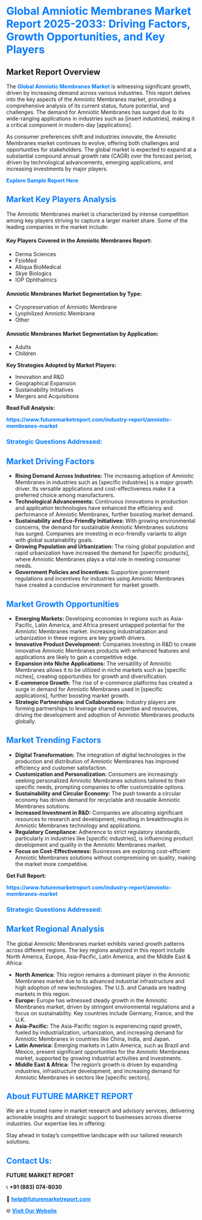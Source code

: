 <h1 style="color: #007BFF;">Global Amniotic Membranes Market Report 2025-2033: Driving Factors, Growth Opportunities, and Key Players</h1>

<section id="overview">
<h2>Market Report Overview</h2>
<p>The <a href="https://www.futuremarketreport.com/industry-report/amniotic-membranes-market" style="color: #007BFF; text-decoration: none;"><strong>Global Amniotic Membranes Market</strong></a> is witnessing significant growth, driven by increasing demand across various industries. This report delves into the key aspects of the Amniotic Membranes market, providing a comprehensive analysis of its current status, future potential, and challenges. The demand for Amniotic Membranes has surged due to its wide-ranging applications in industries such as [insert industries], making it a critical component in modern-day [applications].</p>
<p>As consumer preferences shift and industries innovate, the Amniotic Membranes market continues to evolve, offering both challenges and opportunities for stakeholders. The global market is expected to expand at a substantial compound annual growth rate (CAGR) over the forecast period, driven by technological advancements, emerging applications, and increasing investments by major players.</p>
</section>

<section id="overview">
<p><a href="https://www.futuremarketreport.com/request-sample/reportId=86565" style="color: #007BFF; text-decoration: none;"><strong>Explore Sample Report Here</strong></a></p>
</section>

<section id="key-players">
<h2 style="color: #007BFF;">Market Key Players Analysis</h2>
<p>The Amniotic Membranes market is characterized by intense competition among key players striving to capture a larger market share. Some of the leading companies in the market include:</p>
<h4>Key Players Covered in the Amniotic Membranes Report:</h4>
<ul><li>Derma Sciences</li><li>FzioMed</li><li>Alliqua BioMedical</li><li>Skye Biologics</li><li>IOP Ophthalmics</li></ul>
<h4>Amniotic Membranes Market Segmentation by Type:</h4>
<ul><li>Cryopreservation of Amniotic Membrane</li><li>Lyophilized Amniotic Membrane</li><li>Other</li></ul>

<h4>Amniotic Membranes Market Segmentation by Application:</h4>
<ul><li>Adults</li><li>Children</li></ul>
<p><strong>Key Strategies Adopted by Market Players:</strong></p>
<ul>
<li>Innovation and R&D</li>
<li>Geographical Expansion</li>
<li>Sustainability Initiatives</li>
<li>Mergers and Acquisitions</li>
</ul>
</section>

<section>
<p><strong>Read Full Analysis: </strong></p><a href="https://www.futuremarketreport.com/industry-report/amniotic-membranes-market" style="color: #007BFF; text-decoration: none;"><strong>https://www.futuremarketreport.com/industry-report/amniotic-membranes-market</strong></a>
<h3 style="color: #007BFF;">Strategic Questions Addressed:</h3>
</section>

<section id="driving-factors">
<h2 style="color: #007BFF;">Market Driving Factors</h2>
<ul>
<li><strong>Rising Demand Across Industries:</strong> The increasing adoption of Amniotic Membranes in industries such as [specific industries] is a major growth driver. Its versatile applications and cost-effectiveness make it a preferred choice among manufacturers.</li>
<li><strong>Technological Advancements:</strong> Continuous innovations in production and application technologies have enhanced the efficiency and performance of Amniotic Membranes, further boosting market demand.</li>
<li><strong>Sustainability and Eco-Friendly Initiatives:</strong> With growing environmental concerns, the demand for sustainable Amniotic Membranes solutions has surged. Companies are investing in eco-friendly variants to align with global sustainability goals.</li>
<li><strong>Growing Population and Urbanization:</strong> The rising global population and rapid urbanization have increased the demand for [specific products], where Amniotic Membranes plays a vital role in meeting consumer needs.</li>
<li><strong>Government Policies and Incentives:</strong> Supportive government regulations and incentives for industries using Amniotic Membranes have created a conducive environment for market growth.</li>
</ul>
</section>

<section id="growth-opportunities">
<h2 style="color: #007BFF;">Market Growth Opportunities</h2>
<ul>
<li><strong>Emerging Markets:</strong> Developing economies in regions such as Asia-Pacific, Latin America, and Africa present untapped potential for the Amniotic Membranes market. Increasing industrialization and urbanization in these regions are key growth drivers.</li>
<li><strong>Innovative Product Development:</strong> Companies investing in R&D to create innovative Amniotic Membranes products with enhanced features and applications are likely to gain a competitive edge.</li>
<li><strong>Expansion into Niche Applications:</strong> The versatility of Amniotic Membranes allows it to be utilized in niche markets such as [specific niches], creating opportunities for growth and diversification.</li>
<li><strong>E-commerce Growth:</strong> The rise of e-commerce platforms has created a surge in demand for Amniotic Membranes used in [specific applications], further boosting market growth.</li>
<li><strong>Strategic Partnerships and Collaborations:</strong> Industry players are forming partnerships to leverage shared expertise and resources, driving the development and adoption of Amniotic Membranes products globally.</li>
</ul>
</section>

<section id="trending-factors">
<h2 style="color: #007BFF;">Market Trending Factors</h2>
<ul>
<li><strong>Digital Transformation:</strong> The integration of digital technologies in the production and distribution of Amniotic Membranes has improved efficiency and customer satisfaction.</li>
<li><strong>Customization and Personalization:</strong> Consumers are increasingly seeking personalized Amniotic Membranes solutions tailored to their specific needs, prompting companies to offer customizable options.</li>
<li><strong>Sustainability and Circular Economy:</strong> The push towards a circular economy has driven demand for recyclable and reusable Amniotic Membranes solutions.</li>
<li><strong>Increased Investment in R&D:</strong> Companies are allocating significant resources to research and development, resulting in breakthroughs in Amniotic Membranes technology and applications.</li>
<li><strong>Regulatory Compliance:</strong> Adherence to strict regulatory standards, particularly in industries like [specific industries], is influencing product development and quality in the Amniotic Membranes market.</li>
<li><strong>Focus on Cost-Effectiveness:</strong> Businesses are exploring cost-efficient Amniotic Membranes solutions without compromising on quality, making the market more competitive.</li>
</ul>
</section>

<section>
<p><strong>Get Full Report: </strong></p><a href="https://www.futuremarketreport.com/industry-report/amniotic-membranes-market" style="color: #007BFF; text-decoration: none;"><strong>https://www.futuremarketreport.com/industry-report/amniotic-membranes-market</strong></a>
<h3 style="color: #007BFF;">Strategic Questions Addressed:</h3>
</section>


<section id="regional-analysis">
<h2 style="color: #007BFF;">Market Regional Analysis</h2>
<p>The global Amniotic Membranes market exhibits varied growth patterns across different regions. The key regions analyzed in this report include North America, Europe, Asia-Pacific, Latin America, and the Middle East & Africa:</p>
<ul>
<li><strong>North America:</strong> This region remains a dominant player in the Amniotic Membranes market due to its advanced industrial infrastructure and high adoption of new technologies. The U.S. and Canada are leading markets in this region.</li>
<li><strong>Europe:</strong> Europe has witnessed steady growth in the Amniotic Membranes market, driven by stringent environmental regulations and a focus on sustainability. Key countries include Germany, France, and the U.K.</li>
<li><strong>Asia-Pacific:</strong> The Asia-Pacific region is experiencing rapid growth, fueled by industrialization, urbanization, and increasing demand for Amniotic Membranes in countries like China, India, and Japan.</li>
<li><strong>Latin America:</strong> Emerging markets in Latin America, such as Brazil and Mexico, present significant opportunities for the Amniotic Membranes market, supported by growing industrial activities and investments.</li>
<li><strong>Middle East & Africa:</strong> The region’s growth is driven by expanding industries, infrastructure development, and increasing demand for Amniotic Membranes in sectors like [specific sectors].</li>
</ul>
</section>

<footer>
<h2 style="color: #007BFF;">About FUTURE MARKET REPORT</h2>
<p>We are a trusted name in market research and advisory services, delivering actionable insights and strategic support to businesses across diverse industries. Our expertise lies in offering:</p>

<p>Stay ahead in today’s competitive landscape with our tailored research solutions.</p>

<h2 style="color: #007BFF;">Contact Us:</h2>
<p><strong>FUTURE MARKET REPORT</strong></p>
<p>📞 <strong>+91 (883) 074-8030</strong></p>
<p>📧 <strong><a href="mailto:help@futuremarketreport.com" style="color: #007BFF;">help@futuremarketreport.com</a></strong></p>
<p>🌐 <strong><a href="https://www.futuremarketreport.com/" style="color: #007BFF;">Visit Our Website</a></strong></p>
</footer>